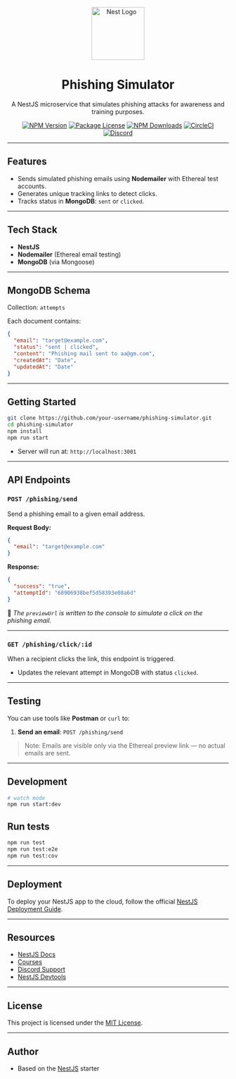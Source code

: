 <p align="center">
  <a href="http://nestjs.com/" target="blank"><img src="https://nestjs.com/img/logo-small.svg" width="120" alt="Nest Logo" /></a>
</p>

<h1 align="center"> Phishing Simulator</h1>

<p align="center">
  A NestJS microservice that simulates phishing attacks for awareness and training purposes.
</p>

<p align="center">
  <a href="https://www.npmjs.com/~nestjscore"><img src="https://img.shields.io/npm/v/@nestjs/core.svg" alt="NPM Version" /></a>
  <a href="https://www.npmjs.com/~nestjscore"><img src="https://img.shields.io/npm/l/@nestjs/core.svg" alt="Package License" /></a>
  <a href="https://www.npmjs.com/~nestjscore"><img src="https://img.shields.io/npm/dm/@nestjs/common.svg" alt="NPM Downloads" /></a>
  <a href="https://circleci.com/gh/nestjs/nest"><img src="https://img.shields.io/circleci/build/github/nestjs/nest/master" alt="CircleCI" /></a>
  <a href="https://discord.gg/G7Qnnhy"><img src="https://img.shields.io/badge/discord-online-brightgreen.svg" alt="Discord"/></a>
</p>

---

## Features

- Sends simulated phishing emails using **Nodemailer** with Ethereal test accounts.
- Generates unique tracking links to detect clicks.
- Tracks status in **MongoDB**: `sent` or `clicked`.

---

## Tech Stack

- **NestJS**
- **Nodemailer** (Ethereal email testing)
- **MongoDB** (via Mongoose)

---

## MongoDB Schema

Collection: `attempts`

Each document contains:

```json
{
  "email": "target@example.com",
  "status": "sent | clicked",
  "content": "Phishing mail sent to aa@gm.com",
  "createdAt": "Date",
  "updatedAt": "Date"
}
```

---

## Getting Started

```bash
git clone https://github.com/your-username/phishing-simulator.git
cd phishing-simulator
npm install
npm run start
```

- Server will run at: `http://localhost:3001`

---

## API Endpoints

### `POST /phishing/send`

Send a phishing email to a given email address.

**Request Body:**
```json
{
  "email": "target@example.com"
}
```

**Response:**
```json
{
  "success": "true",
  "attemptId": "68906938bef5d58393e08a6d"
}
```

🔗 *The `previewUrl` is written to the console to simulate a click on the phishing email.*

---

### `GET /phishing/click/:id`

When a recipient clicks the link, this endpoint is triggered.

- Updates the relevant attempt in MongoDB with status `clicked`.

---

## Testing

You can use tools like **Postman** or `curl` to:

1. **Send an email**: `POST /phishing/send`

> Note: Emails are visible only via the Ethereal preview link — no actual emails are sent.

---

## Development

```bash
# watch mode
npm run start:dev
```

## Run tests

```bash
npm run test
npm run test:e2e
npm run test:cov
```

---

## Deployment

To deploy your NestJS app to the cloud, follow the official [NestJS Deployment Guide](https://docs.nestjs.com/deployment).

---

## Resources

- [NestJS Docs](https://docs.nestjs.com)
- [Courses](https://courses.nestjs.com)
- [Discord Support](https://discord.gg/G7Qnnhy)
- [NestJS Devtools](https://devtools.nestjs.com)

---

## License

This project is licensed under the [MIT License](LICENSE).

---

## Author

- Based on the [NestJS](https://github.com/nestjs/nest) starter
